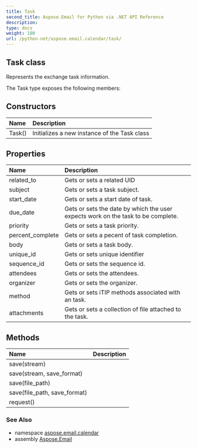 ```yaml
---
title: Task
second_title: Aspose.Email for Python via .NET API Reference
description: 
type: docs
weight: 180
url: /python-net/aspose.email.calendar/task/
---
```


## Task class

Represents the exchange task information.

The Task type exposes the following members:
## Constructors
| Name | Description |
| :- | :- |
|Task()|Initializes a new instance of the Task class|
## Properties
| Name | Description |
| :- | :- |
|related_to|Gets or sets a related UID|
|subject|Gets or sets a task subject.|
|start_date|Gets or sets a start date of task.|
|due_date|Gets or sets the date by which the user expects work on the task to be complete.|
|priority|Gets or sets a task priority.|
|percent_complete|Gets or sets a pecent of task completion.|
|body|Gets or sets a task body.|
|unique_id|Gets or sets unique identifier|
|sequence_id|Gets or sets the sequence id.|
|attendees|Gets or sets the attendees.|
|organizer|Gets or sets the organizer.|
|method|Gets or sets iTIP methods associated with an task.|
|attachments|Gets or sets a collection of file attached to the task.|
## Methods
| Name | Description |
| :- | :- |
|save(stream)|  |
|save(stream, save_format)|  |
|save(file_path)|  |
|save(file_path, save_format)|  |
|request()|  |

### See Also

* namespace [aspose.email.calendar](/email/python-net/aspose.email.calendar/)
* assembly [Aspose.Email](/email/python-net/)

